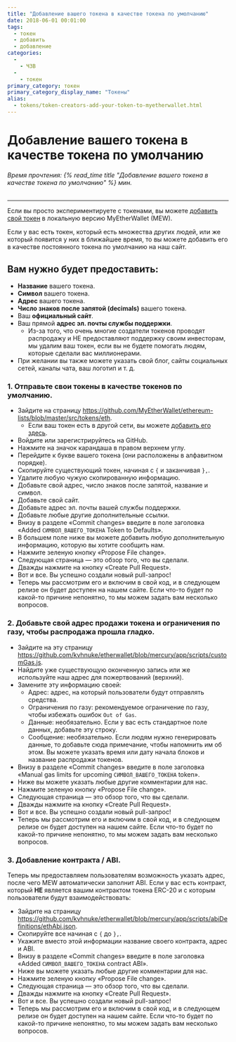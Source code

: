 ```yaml
---
title: "Добавление вашего токена в качестве токена по умолчанию"
date: 2018-06-01 00:01:00
tags:
  - токен
  - добавить
  - добавление
categories:
  - 
    - ЧЗВ
  - 
    - токен
primary_category: токен
primary_category_display_name: "Токены"
alias:
  - tokens/token-creators-add-your-token-to-myetherwallet.html
---
```


# **Добавление вашего токена в качестве токена по умолчанию**

###### Время прочтения: {% read_time title "Добавление вашего токена в качестве токена по умолчанию" %} мин.

* * *

Если вы просто экспериментируете с токенами, вы можете [добавить свой токен](/@@@@@@/tokens/how-to-add-custom-token/) в локальную версию MyEtherWallet (MEW).

Если у вас есть токен, который есть множества других людей, или же который появится у них в ближайшее время, то вы можете добавить его в качестве постоянного токена по умолчанию на наш сайт.

## **Вам нужно будет предоставить:**

* **Название** вашего токена.
* **Символ** вашего токена.
* **Адрес** вашего токена.
* **Число знаков после запятой (decimals)** вашего токена.
* Ваш **официальный сайт**.
* Ваш прямой **адрес эл. почты службы поддержки**. 
    * Из-за того, что очень многие создатели токенов проводят распродажу и НЕ предоставляют поддержку своим инвесторам, мы удалим ваш токен, если вы не будете помогать людям, которые сделали вас миллионерами.
* При желании вы также можете указать свой блог, сайты социальных сетей, каналы чата, ваш логотип и т. д.

### 1. Отправьте свои токены в качестве токенов по умолчанию.

* Зайдите на страницу https://github.com/MyEtherWallet/ethereum-lists/blob/master/src/tokens/eth. 
    * Если ваш токен есть в другой сети, вы можете [добавить его здесь](https://github.com/MyEtherWallet/ethereum-lists/blob/master/src/tokens).
* Войдите или зарегистрируйтесь на GitHub.
* Нажмите на значок карандаша в правом верхнем углу.
* Перейдите к букве вашего токена (они расположены в алфавитном порядке).
* Скопируйте существующий токен, начиная с `{` и заканчивая `},`.
* Удалите любую чужую скопированную информацию.
* Добавьте свой адрес, число знаков после запятой, название и символ.
* Добавьте свой сайт.
* Добавьте адрес эл. почты вашей службы поддержки.
* Добавьте любые другие дополнительные ссылки.
* Внизу в разделе «Commit changes» введите в поле заголовка «Added `СИМВОЛ_ВАШЕГО_ТОКЕНА` Token to Defaults».
* В большем поле ниже вы можете добавить любую дополнительную информацию, которую вы хотите сообщить нам.
* Нажмите зеленую кнопку «Propose File change».
* Следующая страница — это обзор того, что вы сделали.
* Дважды нажмите на кнопку «Create Pull Request».
* Вот и все. Вы успешно создали новый pull-запрос!
* Теперь мы рассмотрим его и включим в свой код, и в следующем релизе он будет доступен на нашем сайте. Если что-то будет по какой-то причине непонятно, то мы можем задать вам несколько вопросов.

### 2. Добавьте свой адрес продажи токена и ограничения по газу, чтобы распродажа прошла гладко.

* Зайдите на эту страницу https://github.com/kvhnuke/etherwallet/blob/mercury/app/scripts/customGas.js.
* Найдите уже существующую оконченную запись или же используйте наш адрес для пожертвований (верхний).
* Замените эту информацию своей: 
    * Адрес: адрес, на который пользователи будут отправлять средства.
    * Ограничения по газу: рекомендуемое ограничение по газу, чтобы избежать ошибок `Out of Gas`.
    * Данные: необязательно. Если у вас есть стандартное поле данных, добавьте эту строку.
    * Сообщение: необязательно. Если людям нужно генерировать данные, то добавьте сюда примечание, чтобы напомнить им об этом. Вы можете указать время или дату начала блоков и название распродажи токенов.
* Внизу в разделе «Commit changes» введите в поле заголовка «Manual gas limits for upcoming `СИМВОЛ_ВАШЕГО_ТОКЕНА` token».
* Ниже вы можете указать любые другие комментарии для нас.
* Нажмите зеленую кнопку «Propose File change».
* Следующая страница — это обзор того, что вы сделали.
* Дважды нажмите на кнопку «Create Pull Request».
* Вот и все. Вы успешно создали новый pull-запрос!
* Теперь мы рассмотрим его и включим в свой код, и в следующем релизе он будет доступен на нашем сайте. Если что-то будет по какой-то причине непонятно, то мы можем задать вам несколько вопросов.

### 3. Добавление контракта / ABI.

Теперь мы предоставляем пользователям возможность указать адрес, после чего MEW автоматически заполнит ABI. Если у вас есть контракт, который **НЕ** является вашим контрактом токена ERC-20 и с которым пользователи будут взаимодействовать:

* Зайдите на страницу https://github.com/kvhnuke/etherwallet/blob/mercury/app/scripts/abiDefinitions/ethAbi.json.
* Скопируйте все начиная с `{` до `},`.
* Укажите вместо этой информации название своего контракта, адрес и ABI.
* Внизу в разделе «Commit changes» введите в поле заголовка «Added `СИМВОЛ_ВАШЕГО_ТОКЕНА` contract ABI».
* Ниже вы можете указать любые другие комментарии для нас.
* Нажмите зеленую кнопку «Propose File change».
* Следующая страница — это обзор того, что вы сделали.
* Дважды нажмите на кнопку «Create Pull Request».
* Вот и все. Вы успешно создали новый pull-запрос! 
* Теперь мы рассмотрим его и включим в свой код, и в следующем релизе он будет доступен на нашем сайте. Если что-то будет по какой-то причине непонятно, то мы можем задать вам несколько вопросов.